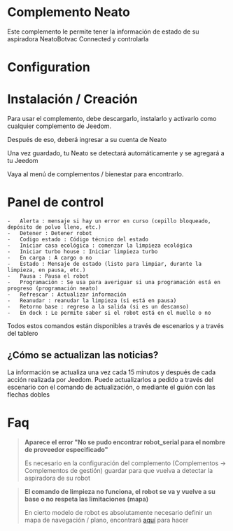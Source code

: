 # Complemento Neato

Este complemento le permite tener la información de estado de su aspiradora NeatoBotvac Connected y controlarla

# Configuration

# Instalación / Creación

Para usar el complemento, debe descargarlo, instalarlo y activarlo como cualquier complemento de Jeedom.

Después de eso, deberá ingresar a su cuenta de Neato

Una vez guardado, tu Neato se detectará automáticamente y se agregará a tu Jeedom

Vaya al menú de complementos / bienestar para encontrarlo.

# Panel de control

    -   Alerta : mensaje si hay un error en curso (cepillo bloqueado, depósito de polvo lleno, etc.)
    -   Detener : Detener robot
    -   Codigo estado : Código técnico del estado
    -   Iniciar casa ecológica : comenzar la limpieza ecológica
    -   Iniciar turbo house : Iniciar limpieza turbo
    -   En carga : A cargo o no
    -   Estado : Mensaje de estado (listo para limpiar, durante la limpieza, en pausa, etc.)
    -   Pausa : Pausa el robot
    -   Programación : Se usa para averiguar si una programación está en progreso (programación neato)
    -   Refrescar : Actualizar información
    -   Reanudar : reanudar la limpieza (si está en pausa)
    -   Retorno base : regreso a la salida (si es un descanso)
    -   En dock : Le permite saber si el robot está en el muelle o no

Todos estos comandos están disponibles a través de escenarios y a través del tablero


## ¿Cómo se actualizan las noticias?

La información se actualiza una vez cada 15 minutos y después de cada acción realizada por Jeedom. Puede actualizarlos a pedido a través del escenario con el comando de actualización, o mediante el guión con las flechas dobles

# Faq

>**Aparece el error "No se pudo encontrar robot_serial para el nombre de proveedor especificado"**
>
> Es necesario en la configuración del complemento (Complementos -> Complementos de gestión) guardar para que vuelva a detectar la aspiradora de su robot

>**El comando de limpieza no funciona, el robot se va y vuelve a su base o no respeta las limitaciones (mapa)**
>
>En cierto modelo de robot es absolutamente necesario definir un mapa de navegación / plano, encontrará [aquí](https://support.neatorobotics.com/hc/fr/articles/360009513113-Comment-cr%C3%A9er-un-plan-d-%C3%A9tage-) para hacer
